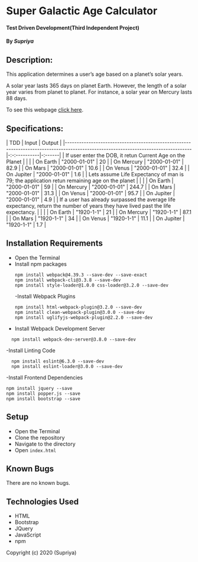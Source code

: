 # **Super Galactic Age Calculator**

#### Test Driven Development(Third Independent Project)

#### By _**Supriya**_

## Description:

This application determines a user’s age based on a planet’s solar years.

A solar year lasts 365 days on planet Earth. However, the length of a solar year varies from planet to planet. For instance, a solar year on Mercury lasts 88 days.

To see this webpage [click here](https://priyaraj7.github.io/Pizza-parlor/).

## Specifications:
| TDD                                                                                                                               | Input        | Output |
|-----------------------------------------------------------------------------------------------------------------------------------|-:-:----------|-:------|
| If user enter the DOB, it retun Current Age on the Planet                                                                         |              |        |
| On Earth                                                                                                                          | "2000-01-01" | 20     |
| On Mercury                                                                                                                        | "2000-01-01" | 82.9   |
| On Mars                                                                                                                           | "2000-01-01" | 10.6   |
| On Venus                                                                                                                          | "2000-01-01" | 32.4   |
| On Jupiter                                                                                                                        | "2000-01-01" | 1.6    |
| Lets assume Life Expectancy of man is 79; the application retun remaining age on the planet                                       |              |        |
| On Earth                                                                                                                          | "2000-01-01" | 59     |
| On Mercury                                                                                                                        | "2000-01-01" | 244.7  |
| On Mars                                                                                                                           | "2000-01-01" | 31.3   |
| On Venus                                                                                                                          | "2000-01-01" | 95.7   |
| On Jupiter                                                                                                                        | "2000-01-01" | 4.9    |
| If a user has already surpassed the average life expectancy, return the number of years they have lived past the life expectancy. |              |        |
| On Earth                                                                                                                          | "1920-1-1"   | 21     |
| On Mercury                                                                                                                        | "1920-1-1"   | 87.1   |
| On Mars                                                                                                                           | "1920-1-1"   | 34     |
| On Venus                                                                                                                          | "1920-1-1"   | 11.1   |
| On Jupiter                                                                                                                        | "1920-1-1"   | 1.7    |

## Installation Requirements

- Open the Terminal
- Install npm packages
  ```
  npm install webpack@4.39.3 --save-dev --save-exact
  npm install webpack-cli@3.3.8 --save-dev
  npm install style-loader@1.0.0 css-loader@3.2.0 --save-dev
  ```
  -Install Webpack Plugins
  ```
  npm install html-webpack-plugin@3.2.0 --save-dev
  npm install clean-webpack-plugin@3.0.0 --save-dev
  npm install uglifyjs-webpack-plugin@2.2.0 --save-dev
  ```
- Install Webpack Development Server

```
  npm install webpack-dev-server@3.8.0 --save-dev
```

-Install Linting Code

```
  npm install eslint@6.3.0 --save-dev
  npm install eslint-loader@3.0.0 --save-dev
```

-Install Frontend Dependencies

```
npm install jquery --save
npm install popper.js --save
npm install bootstrap --save
```

## Setup

- Open the Terminal
- Clone the repository
- Navigate to the directory
- Open `index.html`

## Known Bugs

There are no known bugs.

## Technologies Used

- HTML
- Bootstrap
- JQuery
- JavaScript
- npm

Copyright (c) 2020 (Supriya)
